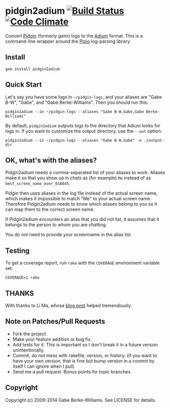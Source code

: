 # pidgin2adium [![Build Status][travis]](http://travis-ci.org/gabebw/pidgin2adium) [![Code Climate][codeclimate]](https://codeclimate.com/github/gabebw/pidgin2adium)

[travis]: https://travis-ci.org/gabebw/pidgin2adium.svg?branch=master
[codeclimate]: https://codeclimate.com/github/gabebw/pidgin2adium.svg

Convert [Pidgin](http://pidgin.im/) (formerly gaim) logs to the
[Adium](http://adium.im/) format. This is a command-line wrapper around the
[Pipio] log-parsing library.

[Pipio]: https://github.com/gabebw/pipio

## Install

    gem install pidgin2adium

## Quick Start

Let's say you have some logs in `~/pidgin-logs`, and your aliases are "Gabe
B-W", "Gabe", and "Gabe Berke-Williams". Then you should run this:

    pidgin2adium --in ~/pidgin-logs --aliases "Gabe B-W,Gabe,Gabe Berke-Williams"

By default, `pidgin2adium` outputs logs to the directory that Adium looks for
logs in. If you want to customize the output directory, use the `--out` option:

    pidgin2adium --in ~/pidgin-logs --aliases "Gabe B-W,Gabe" -o ./output-dir

## OK, what's with the aliases?

Pidgin2adium needs a comma-separated list of your aliases to work. Aliases make
it so that you show up in chats as (for example) `Me` instead of as
`best_screen_name_ever_018845`.

Pidgin then uses aliases in the log file instead of the actual screen name,
which makes it impossible to match "Me" to your actual screen name.  Therefore
Pidgin2adium needs to know which aliases belong to you so it can map them to the
correct screen name.

If Pidgin2adium encounters an alias that you did not list, it assumes that it
belongs to the person to whom you are chatting.

You do not need to provide your screenname in the alias list.

## Testing

To get a coverage report, run `rake` with the `COVERAGE` environment variable
set:

    COVERAGE=1 rake

## THANKS

With thanks to Li Ma, whose [blog post](http://li-ma.blogspot.com/2008/10/pidgin-log-file-to-adium-log-converter.html)
helped tremendously.

## Note on Patches/Pull Requests

* Fork the project.
* Make your feature addition or bug fix.
* Add tests for it. This is important so I don't break it in a
  future version unintentionally.
* Commit, do not mess with rakefile, version, or history.
  (if you want to have your own version, that is fine but bump version in a commit by itself I can ignore when I pull)
* Send me a pull request. Bonus points for topic branches.

## Copyright

Copyright (c) 2009-2014 Gabe Berke-Williams. See LICENSE for details.
